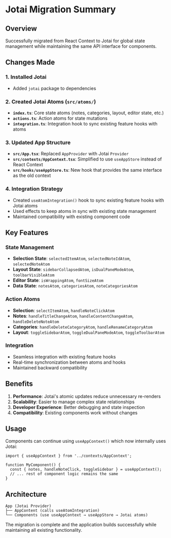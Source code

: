 # Jotai Migration Summary

## Overview

Successfully migrated from React Context to Jotai for global state management while maintaining the same API interface for components.

## Changes Made

### 1. Installed Jotai

- Added `jotai` package to dependencies

### 2. Created Jotai Atoms (`src/atoms/`)

- **`index.ts`**: Core state atoms (notes, categories, layout, editor state, etc.)
- **`actions.ts`**: Action atoms for state mutations
- **`integration.ts`**: Integration hook to sync existing feature hooks with atoms

### 3. Updated App Structure

- **`src/App.tsx`**: Replaced `AppProvider` with Jotai `Provider`
- **`src/contexts/AppContext.tsx`**: Simplified to use `useAppStore` instead of React Context
- **`src/hooks/useAppStore.ts`**: New hook that provides the same interface as the old context

### 4. Integration Strategy

- Created `useAtomIntegration()` hook to sync existing feature hooks with Jotai atoms
- Used effects to keep atoms in sync with existing state management
- Maintained compatibility with existing component code

## Key Features

### State Management

- **Selection State**: `selectedItemAtom`, `selectedNoteIdAtom`, `selectedNoteAtom`
- **Layout State**: `sidebarCollapsedAtom`, `isDualPaneModeAtom`, `toolbarVisibleAtom`
- **Editor State**: `isWrappingAtom`, `fontSizeAtom`
- **Data State**: `notesAtom`, `categoriesAtom`, `noteCategoriesAtom`

### Action Atoms

- **Selection**: `selectItemAtom`, `handleNoteClickAtom`
- **Notes**: `handleTitleChangeAtom`, `handleContentChangeAtom`, `handleDeleteNoteAtom`
- **Categories**: `handleDeleteCategoryAtom`, `handleRenameCategoryAtom`
- **Layout**: `toggleSidebarAtom`, `toggleDualPaneModeAtom`, `toggleToolbarAtom`

### Integration

- Seamless integration with existing feature hooks
- Real-time synchronization between atoms and hooks
- Maintained backward compatibility

## Benefits

1. **Performance**: Jotai's atomic updates reduce unnecessary re-renders
2. **Scalability**: Easier to manage complex state relationships
3. **Developer Experience**: Better debugging and state inspection
4. **Compatibility**: Existing components work without changes

## Usage

Components can continue using `useAppContext()` which now internally uses Jotai:

```tsx
import { useAppContext } from '../contexts/AppContext';

function MyComponent() {
  const { notes, handleNoteClick, toggleSidebar } = useAppContext();
  // ... rest of component logic remains the same
}
```

## Architecture

```
App (Jotai Provider)
├── AppContent (calls useAtomIntegration)
└── Components (use useAppContext → useAppStore → Jotai atoms)
```

The migration is complete and the application builds successfully while maintaining all existing functionality.
